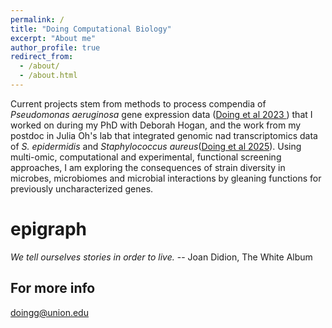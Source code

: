 ```yaml
---
permalink: /
title: "Doing Computational Biology"
excerpt: "About me"
author_profile: true
redirect_from:
  - /about/
  - /about.html
---
```


Current projects stem from methods to process compendia of *Pseudomonas aeruginosa* gene expression data ([Doing et al 2023 ](https://pubmed.ncbi.nlm.nih.gov/36541761/)) that I worked on during my PhD with Deborah Hogan, and the work from my postdoc in Julia Oh's lab that integrated genomic nad transcriptomics data of *S. epidermidis* and *Staphylococcus aureus*([Doing et al 2025](https://pubmed.ncbi.nlm.nih.gov/40261045/)). Using multi-omic, computational and experimental, functional screening approaches, I am exploring the consequences of strain diversity in microbes, microbiomes and microbial interactions by gleaning functions for previously uncharacterized genes.

epigraph
======
*We tell ourselves stories in order to live.* -- Joan Didion, The White Album



For more info
------
doingg@union.edu
